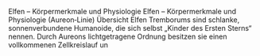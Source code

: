 Elfen – Körpermerkmale und Physiologie
Elfen – Körpermerkmale und Physiologie (Aureon‑Linie)
Übersicht
Elfen Tremborums sind schlanke, sonnenverbundene Humanoide, die sich selbst „Kinder des Ersten Sterns“ nennen. Durch Aureons lichtgetragene Ordnung besitzen sie einen vollkommenen Zell­kreislauf un